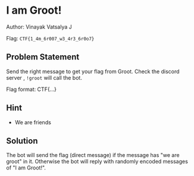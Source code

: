 # I am Groot!

Author: Vinayak Vatsalya J

Flag: `CTF{1_4m_6r007_w3_4r3_6r0o7}`

## Problem Statement
  
Send the right message to get your flag from Groot. Check the discord server , `!groot` will call the bot.
  
Flag format: CTF{...}

## Hint 
 - We are friends

## Solution

The bot will send the flag (direct message) if the message has "we are groot" in it. Otherwise the bot will reply with randomly encoded messages of "I am Groot!".

